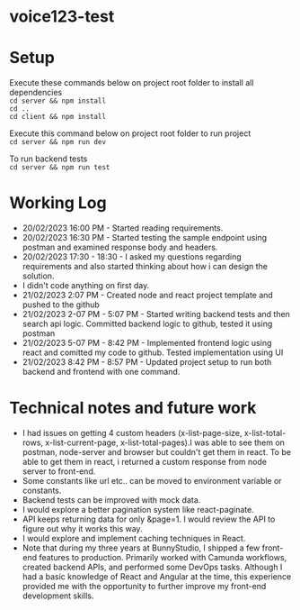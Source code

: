 # voice123-test


# Setup
Execute these commands below on project root folder to install all dependencies <br />
`cd server && npm install` <br />
`cd ..`<br />
`cd client && npm install`<br />

Execute this command below on project root folder to run project<br />
`cd server && npm run dev`<br />

To run backend tests<br />
`cd server && npm run test` 

# Working Log

* 20/02/2023 16:00 PM - Started reading requirements. 
* 20/02/2023 16:30 PM - Started testing the sample endpoint using postman and examined response body and headers.
* 20/02/2023 17:30 - 18:30 - I asked my questions regarding requirements and also started thinking about how i can design the solution.
* I didn't code anything on first day.
* 21/02/2023  2:07 PM - Created node and react project template and pushed to the github
* 21/02/2023  2-07 PM - 5:07 PM - Started writing backend tests and then search api logic. Committed backend logic to github, tested it using postman
* 21/02/2023  5-07 PM - 8:42 PM - Implemented frontend logic using react and comitted my code to github. Tested implementation using UI
* 21/02/2023  8:42 PM - 8:57 PM - Updated project setup to run both backend and frontend with one command. 
 


# Technical notes and future work
* I had issues on getting 4 custom headers (x-list-page-size, x-list-total-rows, x-list-current-page, x-list-total-pages).I was able to see them on postman, node-server and browser but couldn't get them in react. To be able to get them in react, i returned a custom response from node server to front-end.
* Some constants like url etc.. can be moved to environment variable or constants.
* Backend tests can be improved with mock data.
* I would explore a better pagination system like react-paginate.  
* API keeps returning data for only &page=1. I would review the API to figure out why it works this way.
* I would explore and implement caching techniques in React.
* Note that during my three years at BunnyStudio, I shipped a few front-end features to production. Primarily worked with Camunda workflows, created backend APIs, and performed some DevOps tasks. Although I had a basic knowledge of React and Angular at the time, this experience provided me with the opportunity to further improve my front-end development skills.
